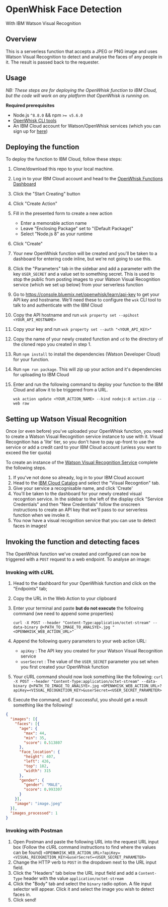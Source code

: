 # OpenWhisk Face Detection
With IBM Watson Visual Recognition

## Overview

This is a serverless function that accepts a JPEG or PNG image and uses Watson Visual Recognition to detect and analyse the faces of any people in it. The result is passed back to the requester.

## Usage
_NB: These steps are for deploying the OpenWhisk function to IBM Cloud, but the code will work on any platform that OpenWhisk is running on._

**Required prerequisites**
    
- Node.js `^8.8.0` && npm `>= v5.6.0`
- [OpenWhisk CLI tools](https://github.com/apache/incubator-openwhisk-cli/releases)
- An IBM Cloud account for Watson/OpenWhisk services (which you can sign up for  [here](https://console.bluemix.net/registration/))

## Deploying the function

To deploy the function to IBM Cloud, follow these steps:

1) Clone/download this repo to your local machine.
2) Log in to your IBM Cloud account and head to the [OpenWhisk Functions Dashboard](https://console.bluemix.net/openwhisk)
3) Click the "Start Creating" button
4) Click "Create Action"
5) Fill in the presented form to create a new action
    - Enter a memorable action name
    - Leave "Enclosing Package" set to "(Default Package)"
    - Select "Node.js 8" as your runtime
6) Click "Create"
7) Your new OpenWhisk function will be created and you'll be taken to a dashboard for entering code inline, but we're not going to use this. 
8) Click the "Parameters" tab in the sidebar and add a parameter with the key `USER_SECRET` and a value set to something secret. This is used to stop the public from posting images to your Watson Visual Recognition service (which we set up below) from your serverless function
9) Go to https://console.bluemix.net/openwhisk/learn/api-key to get your API key and hostname. We'll need these to configure the `wsk` CLI tool to talk to and authenticate with the IBM Cloud
10) Copy the API hostname and run `wsk property set --apihost <YOUR_API_HOSTNAME>`
11) Copy your key and run `wsk property set --auth "<YOUR_API_KEY>"`
12) Copy the name of your newly created function and `cd` to the directory of the cloned repo you created in step 1.
13) Run `npm install` to install the dependencies (Watson Developer Cloud) for your function.
14) Run `npm run package`. This will zip up your action and it's dependencies for uploading to IBM Cloud
15) Enter and run the following command to deploy your function to the IBM Cloud and allow it to be triggered from a URL.

    `wsk action update <YOUR_ACTION_NAME> --kind nodejs:8 action.zip --web raw`

## Setting up Watson Visual Recognition

Once (or even before) you've uploaded your OpenWhisk function, you need to create a Watson Visual Recognition service instance to use with it. Visual Recognition has a 'lite' tier, so you don't have to pay up-front to use the service or add a credit card to your IBM Cloud account (unless you want to exceed the tier quota)

To create an instance of the [Watson Visual Recognition Service](https://www.ibm.com/watson/services/visual-recognition/) complete the following steps.

1) If you've not done so already, log in to your IBM Cloud account
2) Head to the [IBM Cloud Catalog](https://console.bluemix.net/catalog/?search=Watson) and select the "Visual Recogntion" tab.
3) Give your service a recognisable name, and click 'Create'
4) You'll be taken to the dashboard for your newly created visual recogntion service. In the sidebar to the left of the display click "Service Credentials" and then "New Credentials" follow the onscreen instructions to create an API key that we'll pass to our serverless function when we invoke it. 
5) You now have a visual recognition service that you can use to detect faces in images!

## Invoking the function and detecting faces

The OpenWhisk function we've created and configured can now be triggered with a `POST` request to a web endpoint. To analyse an image:

### Invoking with cURL

1) Head to the dashboard for your OpenWhisk function and click on the "Endpoints" tab;
2) Copy the URL in the Web Action to your clipboard
3) Enter your terminal and paste **but do not execute** the following command (we need to append some properties)

    `curl -X POST --header "Content-Type:application/octet-stream" --data-binary @<PATH_TO_IMAGE_TO_ANALSYE>.jpg "<OPENWHISK_WEB_ACTION_URL>"`

4) Append the following query parameters to your web action URL:
    - `apiKey` : The API key you created for your Watson Visual Recognition service
    - `userSecret` : The value of the `USER_SECRET` parameter you set when you first created your OpenWhisk function

5) Your cURL command should now look something like the following:
    `curl -X POST --header "Content-Type:application/octet-stream" --data-binary @<PATH_TO_IMAGE_TO_ANALSYE>.jpg <OPENWHISK_WEB_ACTION_URL>?apiKey=<VISUAL_RECOGNITION_KEY>&userSecret=<USER_SECRET_PARAMETER>`

6) Execute the command, and if successful, you should get a result something like the following!
```JSON
{
  "images": [{
    "faces": [{
      "age": {
        "max": 44,
        "min": 35,
        "score": 0.513807
      },
      "face_location": {
        "height": 407,
        "left": 426,
        "top": 182,
        "width": 315
      },
      "gender": {
        "gender": "MALE",
        "score": 0.993307
      }
    }],
    "image": "image.jpeg"
  }],
  "images_processed": 1
}
```

### Invoking with Postman

1) Open Postman and paste the following URL into the request URL input box (Follow the cURL command instructions to find where the values can be found)
    `<OPENWHISK_WEB_ACTION_URL>?apiKey=<VISUAL_RECOGNITION_KEY>&userSecret=<USER_SECRET_PARAMETER>`
2) Change the HTTP verb to `POST` in the dropdown next to the URL input field.
3) Click the "Headers" tab below the URL input field and add a `Content-Type` header with the value `application/octet-stream`
4) Click the "Body" tab and select the `binary` radio option. A file input selector will appear. Click it and select the image you wish to detect faces in.
5) Click send!